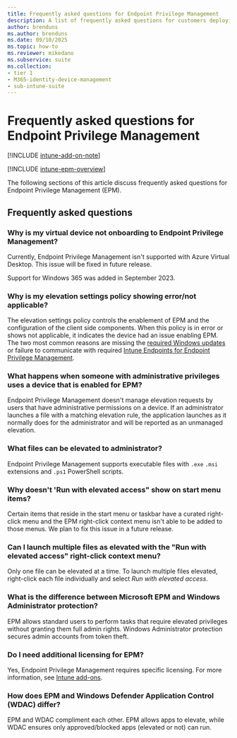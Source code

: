 ```yaml
---
title: Frequently asked questions for Endpoint Privilege Management
description: A list of frequently asked questions for customers deploying Microsoft Intune Endpoint Privilege Management
author: brenduns
ms.author: brenduns
ms.date: 09/10/2025
ms.topic: how-to
ms.reviewer: mikedano
ms.subservice: suite
ms.collection:
- tier 1
- M365-identity-device-management
- sub-intune-suite
---
```


# Frequently asked questions for Endpoint Privilege Management

[!INCLUDE [intune-add-on-note](../includes/intune-add-on-note.md)]

[!INCLUDE [intune-epm-overview](includes/intune-epm-overview.md)]

The following sections of this article discuss frequently asked questions for Endpoint Privilege Management (EPM).

## Frequently asked questions

### Why is my virtual device not onboarding to Endpoint Privilege Management?

Currently, Endpoint Privilege Management isn't supported with Azure Virtual Desktop. This issue will be fixed in future release.

Support for Windows 365 was added in September 2023.

### Why is my elevation settings policy showing error/not applicable?

The elevation settings policy controls the enablement of EPM and the configuration of the client side components. When this policy is in error or shows not applicable, it indicates the device had an issue enabling EPM. The two most common reasons are missing the [required Windows updates](../protect/epm-plan.md#requirements) or failure to communicate with required [Intune Endpoints for Endpoint Privilege Management](../fundamentals/intune-endpoints.md#microsoft-intune-endpoint-privilege-management).

### What happens when someone with administrative privileges uses a device that is enabled for EPM?

Endpoint Privilege Management doesn't manage elevation requests by users that have administrative permissions on a device. If an administrator launches a file with a matching elevation rule, the application launches as it normally does for the administrator and will be reported as an unmanaged elevation.

### What files can be elevated to administrator?

Endpoint Privilege Management supports executable files with `.exe` `.msi` extensions and `.ps1` PowerShell scripts.

### Why doesn't 'Run with elevated access" show on start menu items?

Certain items that reside in the start menu or taskbar have a curated right-click menu and the EPM right-click context menu isn't able to be added to those menus. We plan to fix this issue in a future release.

### Can I launch multiple files as elevated with the "Run with elevated access" right-click context menu?

Only one file can be elevated at a time. To launch multiple files elevated, right-click each file individually and select *Run with elevated access*.

### What is the difference between Microsoft EPM and Windows Administrator protection?

EPM allows standard users to perform tasks that require elevated privileges without granting them full admin rights. Windows Administrator protection secures admin accounts from token theft.

### Do I need additional licensing for EPM?

Yes, Endpoint Privilege Management requires specific licensing. For more information, see [Intune add-ons](../fundamentals/intune-add-ons.md).

### How does EPM and Windows Defender Application Control (WDAC) differ?

EPM and WDAC compliment each other. EPM allows apps to elevate, while WDAC ensures only approved/blocked apps (elevated or not) can run.
